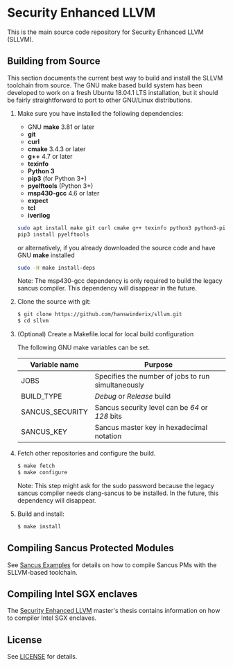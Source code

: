 # Security Enhanced LLVM

This is the main source code repository for Security Enhanced LLVM (SLLVM).

## Building from Source

This section documents the current best way to build and install the SLLVM
toolchain from source. The GNU make based build system has been developed to 
work on a fresh Ubuntu 18.04.1 LTS installation, but it should be fairly 
straightforward to port to other GNU/Linux distributions.

1. Make sure you have installed the following dependencies:

   * GNU **make** 3.81 or later
   * **git**
   * **curl**
   * **cmake** 3.4.3 or later
   * **g++** 4.7 or later
   * **texinfo**
   * **Python 3**
   * **pip3** (for Python 3+)
   * **pyelftools** (Python 3+)
   * **msp430-gcc** 4.6 or later
   * **expect**
   * **tcl**
   * **iverilog**

   ```sh
   sudo apt install make git curl cmake g++ texinfo python3 python3-pip gcc-msp430 expect tcl iverilog
   pip3 install pyelftools
   ```

   or alternatively, if you already downloaded the source code and have GNU 
   **make** installed

   ```sh
   sudo -H make install-deps
   ```

   Note: The msp430-gcc dependency is only required to build the legacy sancus
   compiler. This dependency will disappear in the future.

2. Clone the source with git:

   ```sh
   $ git clone https://github.com/hanswinderix/sllvm.git
   $ cd sllvm
   ```

3. (Optional) Create a Makefile.local for local build configuration

   The following GNU make variables can be set.
   
   | Variable name    | Purpose                                            |
   |------------------|----------------------------------------------------|
   | JOBS             | Specifies the number of jobs to run simultaneously |
   | BUILD\_TYPE      | *Debug* or *Release* build                         |
   | SANCUS\_SECURITY | Sancus security level can be *64* or *128* bits    |
   | SANCUS\_KEY      | Sancus master key in hexadecimal notation          |

4. Fetch other repositories and configure the build. 

   ```sh
   $ make fetch
   $ make configure
   ```
   
   Note: This step might ask for the sudo password because the legacy sancus 
   compiler needs clang-sancus to be installed. In the future, this dependency 
   will disappear.

5. Build and install:

   ```sh
   $ make install
   ```

## Compiling Sancus Protected Modules

See [Sancus Examples](https://github.com/sancus-pma/sancus-examples) for 
details on how to compile Sancus PMs with the SLLVM-based toolchain.

## Compiling Intel SGX enclaves

The [Security Enhanced LLVM](https://distrinet.cs.kuleuven.be/software/sancus/publications/winderix18thesis.pdf) master's thesis contains information on how
to compiler Intel SGX enclaves.

## License

See [LICENSE](LICENSE) for details.
